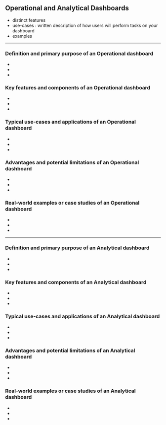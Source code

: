 
## Operational and  Analytical Dashboards

* distinct features 
* use-cases :  written description of how users will perform tasks on your dashboard
* examples 

---------------

### Definition and primary purpose of an Operational dashboard
*
*
*

### Key features and components of an Operational dashboard
*
*
*

### Typical use-cases and applications of an Operational dashboard
*
*
*

### Advantages and potential limitations of an Operational dashboard
*
*
*

### Real-world examples or case studies of an Operational dashboard
*
*
*

---------------

### Definition and primary purpose of an Analytical dashboard
*
*
*

### Key features and components of an Analytical dashboard
*
*
*

### Typical use-cases and applications of an Analytical dashboard
*
*
*

### Advantages and potential limitations of an Analytical dashboard
*
*
*

### Real-world examples or case studies of an Analytical dashboard
*
*
*
